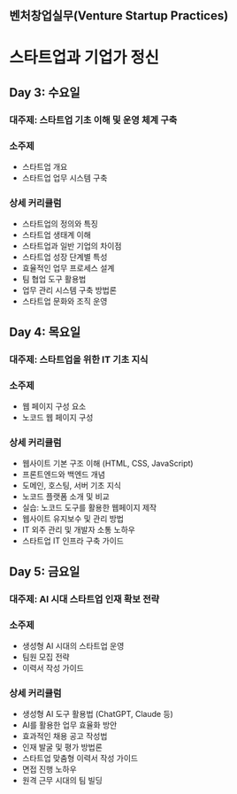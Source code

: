 ## 벤처창업실무(Venture Startup Practices)

# 스타트업과 기업가 정신 

## Day 3: 수요일
### 대주제: 스타트업 기초 이해 및 운영 체계 구축
### 소주제
* 스타트업 개요
* 스타트업 업무 시스템 구축
### 상세 커리큘럼
* 스타트업의 정의와 특징
* 스타트업 생태계 이해
* 스타트업과 일반 기업의 차이점
* 스타트업 성장 단계별 특성
* 효율적인 업무 프로세스 설계
* 팀 협업 도구 활용법
* 업무 관리 시스템 구축 방법론
* 스타트업 문화와 조직 운영

## Day 4: 목요일
### 대주제: 스타트업을 위한 IT 기초 지식
### 소주제
* 웹 페이지 구성 요소
* 노코드 웹 페이지 구성
### 상세 커리큘럼
* 웹사이트 기본 구조 이해 (HTML, CSS, JavaScript)
* 프론트엔드와 백엔드 개념
* 도메인, 호스팅, 서버 기초 지식
* 노코드 플랫폼 소개 및 비교
* 실습: 노코드 도구를 활용한 웹페이지 제작
* 웹사이트 유지보수 및 관리 방법
* IT 외주 관리 및 개발자 소통 노하우
* 스타트업 IT 인프라 구축 가이드

## Day 5: 금요일
### 대주제: AI 시대 스타트업 인재 확보 전략
### 소주제 
* 생성형 AI 시대의 스타트업 운영
* 팀원 모집 전략
* 이력서 작성 가이드
### 상세 커리큘럼
* 생성형 AI 도구 활용법 (ChatGPT, Claude 등)
* AI를 활용한 업무 효율화 방안
* 효과적인 채용 공고 작성법
* 인재 발굴 및 평가 방법론
* 스타트업 맞춤형 이력서 작성 가이드
* 면접 진행 노하우
* 원격 근무 시대의 팀 빌딩
